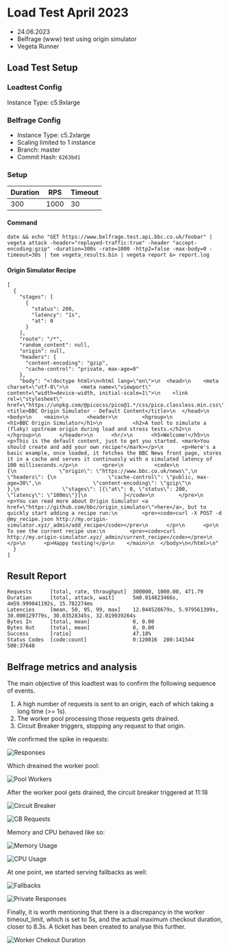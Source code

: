 # Load Test April 2023

- 24.06.2023
- Belfrage (www) test using origin simulator
- Vegeta Runner

## Load Test Setup

### Loadtest Config

Instance Type: c5.9xlarge

### Belfrage Config

- Instance Type: c5.2xlarge
- Scaling limited to 1 instance
- Branch: master 
- Commit Hash: `6263bd1`

### Setup

| Duration | RPS  | Timeout |
|----------|------|---------|
| 300      | 1000 | 30      |

#### Command

```
date && echo "GET https://www.belfrage.test.api.bbc.co.uk/foobar" | vegeta attack -header="replayed-traffic:true" -header "accept-encoding:gzip" -duration=300s -rate=1000 -http2=false -max-body=0 -timeout=30s | tee vegeta_results.bin | vegeta report &> report.log
```

#### Origin Simulator Recipe

```
[
  {
    "stages": [
      {
        "status": 200,
        "latency": "1s",
        "at": 0
      }
    ],
    "route": "/*",
    "random_content": null,
    "origin": null,
    "headers": {
      "content-encoding": "gzip",
      "cache-control": "private, max-age=0"
    },
    "body": "<!doctype html>\n<html lang=\"en\">\n  <head>\n    <meta charset=\"utf-8\">\n    <meta name=\"viewport\" content=\"width=device-width, initial-scale=1\">\n    <link rel=\"stylesheet\" href=\"https://unpkg.com/@picocss/pico@1.*/css/pico.classless.min.css\">\n    <title>BBC Origin Simulator - Default Content</title>\n  </head>\n  <body>\n    <main>\n      <header>\n        <hgroup>\n          <h1>BBC Origin Simulator</h1>\n          <h2>A tool to simulate a (flaky) upstream origin during load and stress tests.</h2>\n        </hgroup>\n      </header>\n      <hr/>\n      <h5>Welcome!</h5>\n      <p>This is the default content, just to get you started. <mark>You should create and add your own recipe!</mark></p>\n      <p>Here's a basic example, once loaded, it fetches the BBC News front page, stores it in a cache and serves it continuosly with a simulated latency of 100 milliseconds.</p>\n        <pre>\n          <code>\n            {\n              \"origin\": \"https://www.bbc.co.uk/news\",\n              \"headers\": {\n                 \"cache-control\": \"public, max-age=30\",\n                 \"content-encoding\": \"gzip\"\n              },\n              \"stages\": [{\"at\": 0, \"status\": 200, \"latency\": \"100ms\"}]\n            }</code>\n        </pre>\n      <p>You can read more about Origin Simulator <a href=\"https://github.com/bbc/origin_simulator\">here</a>, but to quickly start adding a recipe run:\n        <pre><code>curl -X POST -d @my_recipe.json http://my.origin-simulator.xyz/_admin/add_recipe</code></pre>\n      </p>\n      <p>\n        To see the current recipe use:\n        <pre><code>curl http://my.origin-simulator.xyz/_admin/current_recipe</code></pre>\n      </p>\n      <p>Happy testing!</p>\n    </main>\n  </body>\n</html>\n"
  }
]
```

## Result Report
```
Requests      [total, rate, throughput]  300000, 1000.00, 471.79
Duration      [total, attack, wait]      5m0.014823466s, 4m59.999041192s, 15.782274ms
Latencies     [mean, 50, 95, 99, max]    12.044528679s, 5.979561399s, 30.000129779s, 30.03528345s, 32.019939264s
Bytes In      [total, mean]              0, 0.00
Bytes Out     [total, mean]              0, 0.00
Success       [ratio]                    47.18%
Status Codes  [code:count]               0:120816  200:141544  500:37640
```

## Belfrage metrics and analysis

The main objective of this loadtest was to confirm the following sequence of events.

1. A high number of requests is sent to an origin, each of which taking a long time (>= 1s).
2. The worker pool processing those requests gets drained.
3. Circuit Breaker triggers, stopping any request to that origin.

We confirmed the spike in requests:

![Responses](./img/2023-04-26/BelfrageResponsesAll.png)


Which dreained the worker pool:

![Pool Workers](./img/2023-04-26/PoolWorkers.png)

After the worker pool gets drained, the circuit breaker triggered at 11:18

![Circuit Breaker](./img/2023-04-26/CircuitBreaker.png)

![CB Requests](./img/2023-04-26/CircuitBreakerRequests.png)

Memory and CPU behaved like so:

![Memory Usage](./img/2023-04-26/MemoryUsage.png)

![CPU Usage](./img/2023-04-26/CPUUsage.png)

At one point, we started serving fallbacks as well:

![Fallbacks](./img/2023-04-26/BelfrageResponsesFallbacks.png)

![Private Responses](./img/2023-04-26/BelfrageResponsesPrivate.png)

Finally, it is worth mentioning that there is a discrepancy in the worker timeout_limit, which is set to 5s, and the actual maximum checkout duration, closer to 8.3s. A ticket has been created to analyse this further.

![Worker Chekout Duration](./img/2023-04-26/WorkerCheckoutDuration.png)

